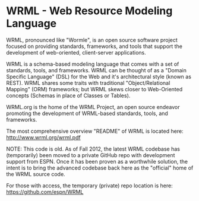 WRML - Web Resource Modeling Language
====
WRML, pronounced like "Wormle", is an open source software project focused on providing standards, frameworks, and tools that support the development of web-oriented, client-server applications.

WRML is a schema-based modeling language that comes with a set of standards, tools, and frameworks. WRML can be thought of as a "Domain Specific Language" (DSL) for the Web and it's architectural style (known as REST). WRML shares some traits with traditional "Object/Relational Mapping" (ORM) frameworks; but WRML skews closer to Web-Oriented concepts (Schemas in place of Classes or Tables). 

WRML.org is the home of the WRML Project, an open source endeavor promoting the development of WRML-based standards, tools, and frameworks.

The most comprehensive overview "README" of WRML is located here: http://www.wrml.org/wrml.pdf

NOTE: This code is old. As of Fall 2012, the latest WRML codebase has (temporarily) been moved to a private GitHub repo with development support from ESPN. Once it has been proven as a worthwhile solution, the intent is to bring the advanced codebase back here as the "official" home of the WRML source code.

For those with access, the temporary (private) repo location is here: https://github.com/espn/WRML